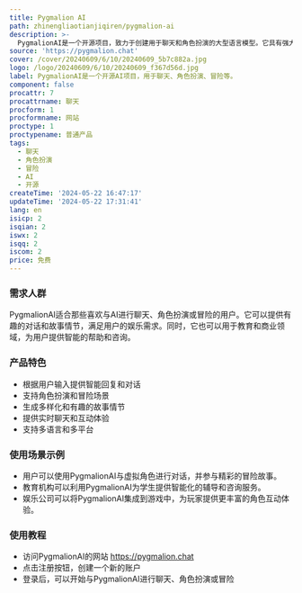 ```yaml
---
title: Pygmalion AI
path: zhinengliaotianjiqiren/pygmalion-ai
description: >-
  PygmalionAI是一个开源项目，致力于创建用于聊天和角色扮演的大型语言模型。它具有强大的功能和技术，可以为用户提供优质的聊天体验。PygmalionAI的优点包括语言生成的准确性和多样性，以及其可扩展性和自定义性。它可以广泛应用于各种领域，包括娱乐、教育和商业。
source: 'https://pygmalion.chat'
cover: /cover/20240609/6/10/20240609_5b7c882a.jpg
logo: /logo/20240609/6/10/20240609_f367d56d.jpg
label: PygmalionAI是一个开源AI项目，用于聊天、角色扮演、冒险等。
component: false
procattr: 7
procattrname: 聊天
procform: 1
procformname: 网站
proctype: 1
proctypename: 普通产品
tags:
  - 聊天
  - 角色扮演
  - 冒险
  - AI
  - 开源
createTime: '2024-05-22 16:47:17'
updateTime: '2024-05-22 17:31:41'
lang: en
isicp: 2
isqian: 2
iswx: 2
isqq: 2
iscom: 2
price: 免费
---
```




### 需求人群
PygmalionAI适合那些喜欢与AI进行聊天、角色扮演或冒险的用户。它可以提供有趣的对话和故事情节，满足用户的娱乐需求。同时，它也可以用于教育和商业领域，为用户提供智能的帮助和咨询。

### 产品特色
* 根据用户输入提供智能回复和对话
* 支持角色扮演和冒险场景
* 生成多样化和有趣的故事情节
* 提供实时聊天和互动体验
* 支持多语言和多平台

### 使用场景示例
* 用户可以使用PygmalionAI与虚拟角色进行对话，并参与精彩的冒险故事。
* 教育机构可以利用PygmalionAI为学生提供智能化的辅导和咨询服务。
* 娱乐公司可以将PygmalionAI集成到游戏中，为玩家提供更丰富的角色互动体验。

### 使用教程
* 访问PygmalionAI的网站 https://pygmalion.chat
* 点击注册按钮，创建一个新的账户
* 登录后，可以开始与PygmalionAI进行聊天、角色扮演或冒险

  
